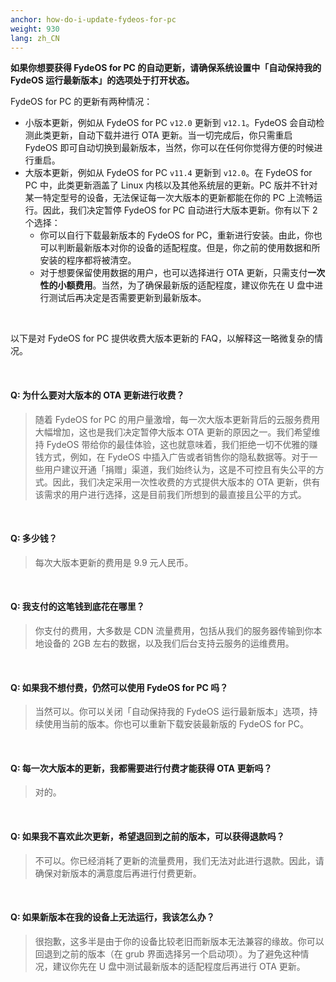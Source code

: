 ```yaml
---
anchor: how-do-i-update-fydeos-for-pc
weight: 930
lang: zh_CN
---
```


**如果你想要获得 FydeOS for PC 的自动更新，请确保系统设置中「自动保持我的 FydeOS 运行最新版本」的选项处于打开状态。**

FydeOS for PC 的更新有两种情况：

 - 小版本更新，例如从 FydeOS for PC `v12.0` 更新到 `v12.1`。FydeOS 会自动检测此类更新，自动下载并进行 OTA 更新。当一切完成后，你只需重启 FydeOS 即可自动切换到最新版本，当然，你可以在任何你觉得方便的时候进行重启。
 - 大版本更新，例如从 FydeOS for PC `v11.4` 更新到 `v12.0`。在 FydeOS for PC 中，此类更新涵盖了 Linux 内核以及其他系统层的更新。PC 版并不针对某一特定型号的设备，无法保证每一次大版本的更新都能在你的 PC 上流畅运行。因此，我们决定暂停 FydeOS for PC 自动进行大版本更新。你有以下 2 个选择：
    - 你可以自行下载最新版本的 FydeOS for PC，重新进行安装。由此，你也可以判断最新版本对你的设备的适配程度。但是，你之前的使用数据和所安装的程序都将被清空。
    - 对于想要保留使用数据的用户，也可以选择进行 OTA 更新，只需支付**一次性的小额费用**。当然，为了确保最新版的适配程度，建议你先在 U 盘中进行测试后再决定是否需要更新到最新版本。

<br>

以下是对 FydeOS for PC 提供收费大版本更新的 FAQ，以解释这一略微复杂的情况。

<br>

#### Q: 为什么要对大版本的 OTA 更新进行收费？
> 随着 FydeOS for PC 的用户量激增，每一次大版本更新背后的云服务费用大幅增加，这也是我们决定暂停大版本 OTA 更新的原因之一。我们希望维持 FydeOS 带给你的最佳体验，这也就意味着，我们拒绝一切不优雅的赚钱方式，例如，在 FydeOS 中插入广告或者销售你的隐私数据等。对于一些用户建议开通「捐赠」渠道，我们始终认为，这是不可控且有失公平的方式。因此，我们决定采用一次性收费的方式提供大版本的 OTA 更新，供有该需求的用户进行选择，这是目前我们所想到的最直接且公平的方式。

<br>

#### Q: 多少钱？
> 每次大版本更新的费用是 9.9 元人民币。

<br>

#### Q: 我支付的这笔钱到底花在哪里？
> 你支付的费用，大多数是 CDN 流量费用，包括从我们的服务器传输到你本地设备的 2GB 左右的数据，以及我们后台支持云服务的运维费用。

<br>

#### Q: 如果我不想付费，仍然可以使用 FydeOS for PC 吗？
> 当然可以。你可以关闭「自动保持我的 FydeOS 运行最新版本」选项，持续使用当前的版本。你也可以重新下载安装最新版的 FydeOS for PC。

<br>

#### Q: 每一次大版本的更新，我都需要进行付费才能获得 OTA 更新吗？
> 对的。

<br>

#### Q: 如果我不喜欢此次更新，希望退回到之前的版本，可以获得退款吗？
> 不可以。你已经消耗了更新的流量费用，我们无法对此进行退款。因此，请确保对新版本的满意度后再进行付费更新。

<br>

#### Q: 如果新版本在我的设备上无法运行，我该怎么办？
> 很抱歉，这多半是由于你的设备比较老旧而新版本无法兼容的缘故。你可以回退到之前的版本（在 grub 界面选择另一个启动项）。为了避免这种情况，建议你先在 U 盘中测试最新版本的适配程度后再进行 OTA 更新。
